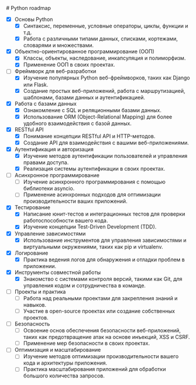 <a href="https://www.codewars.com/users/andreytorlopov">
<img src="https://www.codewars.com/users/andreytorlopov/badges/large" alt="" />
</a>
<br>
# Python roadmap

- [X] Основы Python
  - [X] Синтаксис, переменные, условные операторы, циклы, функции и т.д.
  - [X] Работа с различными типами данных, списками, кортежами, словарями и множествами.

- [X] Объектно-ориентированное программирование (ООП)
  - [X] Классы, объекты, наследование, инкапсуляция и полиморфизм.
  - [X] Применение ООП в своих проектах.

- [ ] Фреймворк для веб-разработки
  - [X] Изучение популярных Python веб-фреймворков, таких как Django или Flask.
  - [X] Создание простых веб-приложений, работа с маршрутизацией, шаблонами, базами данных и аутентификацией.

- [X] Работа с базами данных
  - [X] Ознакомление с SQL и реляционными базами данных.
  - [X] Использование ORM (Object-Relational Mapping) для более удобного взаимодействия с базой данных.

- [X] RESTful API
  - [X] Понимание концепции RESTful API и HTTP-методов.
  - [X] Создание API для взаимодействия с вашими веб-приложениями.

- [X] Аутентификация и авторизация
  - [X] Изучение методов аутентификации пользователей и управления правами доступа.
  - [X] Реализация системы аутентификации в своих проектах.

- [ ] Асинхронное программирование
  - [ ] Изучение асинхронного программирования с помощью библиотеки asyncio.
  - [ ] Применение асинхронных подходов для оптимизации производительности ваших приложений.

- [X] Тестирование
  - [X] Написание юнит-тестов и интеграционных тестов для проверки работоспособности вашего кода.
  - [X] Изучение концепции Test-Driven Development (TDD).

- [X] Управление зависимостями
  - [X] Использование инструментов для управления зависимостями и виртуальными окружениями, таких как pip и virtualenv.

- [X] Логирование
  - [X] Практика ведения логов для обнаружения и отладки проблем в приложении.

- [X] Инструменты совместной работы
  - [X] Знакомство с системами контроля версий, такими как Git, для управления кодом и сотрудничества в команде.

- [ ] Проекты и практика
  - [ ] Работа над реальными проектами для закрепления знаний и навыков.
  - [ ] Участие в open-source проектах или создание собственных проектов.

- [ ] Безопасность
  - [ ] Освоение основ обеспечения безопасности веб-приложений, таких как предотвращение атак на основе инъекций, XSS и CSRF.
  - [ ] Применение мер безопасности в своих проектах.

- [ ] Оптимизация и масштабирование
  - [ ] Изучение методов оптимизации производительности вашего кода и архитектуры приложения.
  - [ ] Практика масштабирования приложений для обработки большого количества запросов.
